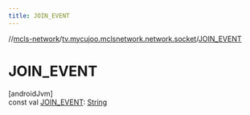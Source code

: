```yaml
---
title: JOIN_EVENT
---
```

//[mcls-network](../../index.html)/[tv.mycujoo.mclsnetwork.network.socket](index.html)/[JOIN_EVENT](-j-o-i-n_-e-v-e-n-t.html)



# JOIN_EVENT



[androidJvm]\
const val [JOIN_EVENT](-j-o-i-n_-e-v-e-n-t.html): [String](https://kotlinlang.org/api/latest/jvm/stdlib/kotlin/-string/index.html)




